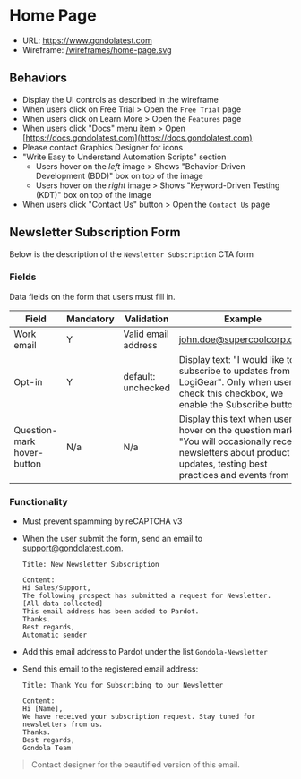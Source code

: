 # Home Page
* URL: https://www.gondolatest.com
* Wireframe: [/wireframes/home-page.svg](../wireframes/home-page.svg)

## Behaviors
* Display the UI controls as described in the wireframe
* When users click on Free Trial > Open the `Free Trial` page
* When users click on Learn More > Open the `Features` page
* When users click "Docs" menu item > Open [https://docs.gondolatest.com](https://docs.gondolatest.com)
* Please contact Graphics Designer for icons
* "Write Easy to Understand Automation Scripts" section
    * Users hover on the _left_ image > Shows "Behavior-Driven Development (BDD)" box on top of the image
    * Users hover on the _right_ image > Shows "Keyword-Driven Testing (KDT)" box on top of the image
* When users click "Contact Us" button > Open the `Contact Us` page

## Newsletter Subscription Form
Below is the description of the `Newsletter Subscription` CTA form

### Fields
Data fields on the form that users must fill in.

Field | Mandatory | Validation | Example
------|-----------|------------|--------
Work email | Y | Valid email address | john.doe@supercoolcorp.com
Opt-in | Y | default: unchecked | Display text: "I would like to subscribe to updates from LogiGear". Only when users check this checkbox, we enable the Subscribe button
Question-mark hover-button | N/a | N/a | Display this text when users hover on the question mark: "You will occasionally receive newsletters about product updates, testing best practices and events from us"

### Functionality
* Must prevent spamming by reCAPTCHA v3
* When the user submit the form, send an email to support@gondolatest.com.

  ```
  Title: New Newsletter Subscription
  
  Content:
  Hi Sales/Support, 
  The following prospect has submitted a request for Newsletter.
  [All data collected]
  This email address has been added to Pardot.
  Thanks.
  Best regards,
  Automatic sender
  ```

* Add this email address to Pardot under the list `Gondola-Newsletter`
* Send this email to the registered email address:

  ```
  Title: Thank You for Subscribing to our Newsletter
  
  Content:
  Hi [Name], 
  We have received your subscription request. Stay tuned for newsletters from us.
  Thanks.
  Best regards,
  Gondola Team
  ```

> Contact designer for the beautified version of this email.
